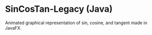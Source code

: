 # SinCosTan-Legacy (Java)
Animated graphical representation of sin, cosine, and tangent made in JavaFX.

